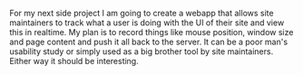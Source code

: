 For my next side project I am going to create a webapp that allows site maintainers to track what a user is doing with the UI of their site and view this in realtime. My plan is to record things like mouse position, window size and page content and push it all back to the server. It can be a poor man's usability study or simply used as a big brother tool by site maintainers. Either way it should be interesting.
